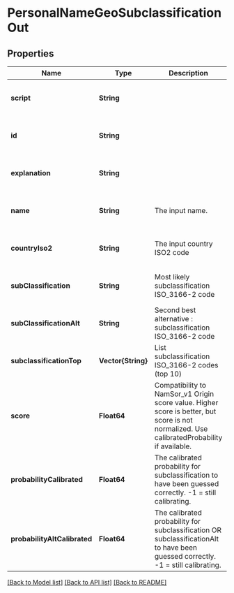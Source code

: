 # PersonalNameGeoSubclassificationOut


## Properties
Name | Type | Description | Notes
------------ | ------------- | ------------- | -------------
**script** | **String** |  | [optional] [default to nothing]
**id** | **String** |  | [optional] [default to nothing]
**explanation** | **String** |  | [optional] [default to nothing]
**name** | **String** | The input name. | [optional] [default to nothing]
**countryIso2** | **String** | The input country ISO2 code | [optional] [default to nothing]
**subClassification** | **String** | Most likely subclassification ISO_3166-2 code | [optional] [default to nothing]
**subClassificationAlt** | **String** | Second best alternative : subclassification ISO_3166-2 code | [optional] [default to nothing]
**subclassificationTop** | **Vector{String}** | List subclassification ISO_3166-2 codes (top 10) | [optional] [default to nothing]
**score** | **Float64** | Compatibility to NamSor_v1 Origin score value. Higher score is better, but score is not normalized. Use calibratedProbability if available.  | [optional] [default to nothing]
**probabilityCalibrated** | **Float64** | The calibrated probability for subclassification to have been guessed correctly. -1 &#x3D; still calibrating.  | [optional] [default to nothing]
**probabilityAltCalibrated** | **Float64** | The calibrated probability for subclassification OR subclassificationAlt to have been guessed correctly. -1 &#x3D; still calibrating.  | [optional] [default to nothing]


[[Back to Model list]](../README.md#models) [[Back to API list]](../README.md#api-endpoints) [[Back to README]](../README.md)


